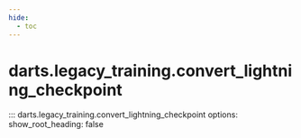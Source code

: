 ```yaml
---
hide:
  - toc
---
```

# <code class='doc-symbol doc-symbol-nav doc-symbol-function'></code>darts.legacy_training.convert_lightning_checkpoint

::: darts.legacy_training.convert_lightning_checkpoint
    options:
      show_root_heading: false
